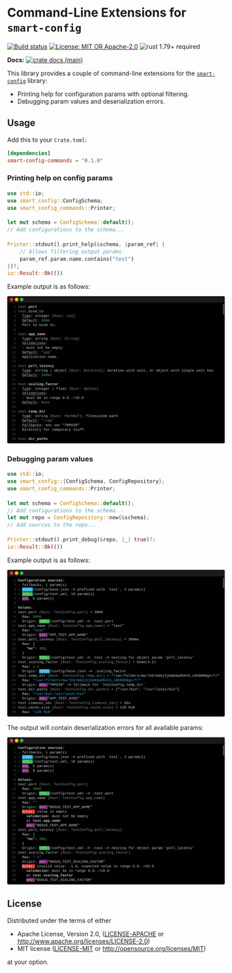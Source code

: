 # Command-Line Extensions for `smart-config`

[![Build status](https://github.com/matter-labs/smart-config/actions/workflows/ci.yml/badge.svg)](https://github.com/matter-labs/smart-config/actions/workflows/ci.yml)
[![License: MIT OR Apache-2.0](https://img.shields.io/badge/License-MIT%2FApache--2.0-blue)](https://github.com/matter-labs/smart-config#license)
![rust 1.79+ required](https://img.shields.io/badge/rust-1.79+-blue.svg?label=Required%20Rust)

**Docs:**
[![crate docs (main)](https://img.shields.io/badge/main-yellow.svg?label=docs)](https://matter-labs.github.io/smart-config/smart_config_commands/)

This library provides a couple of command-line extensions for the [`smart-config`] library:

- Printing help for configuration params with optional filtering.
- Debugging param values and deserialization errors.

## Usage

Add this to your `Crate.toml`:

```toml
[dependencies]
smart-config-commands = "0.1.0"
```

### Printing help on config params

```rust
use std::io;
use smart_config::ConfigSchema;
use smart_config_commands::Printer;

let mut schema = ConfigSchema::default();
// Add configurations to the schema...

Printer::stdout().print_help(&schema, |param_ref| {
    // Allows filtering output params.
    param_ref.param.name.contains("test")
})?;
io::Result::Ok(())
```

Example output is as follows:

![Example output for print_help](examples/help.svg)

### Debugging param values

```rust
use std::io;
use smart_config::{ConfigSchema, ConfigRepository};
use smart_config_commands::Printer;

let mut schema = ConfigSchema::default();
// Add configurations to the schema...
let mut repo = ConfigRepository::new(&schema);
// Add sources to the repo...

Printer::stdout().print_debug(&repo, |_| true)?;
io::Result::Ok(())
```

Example output is as follows:

![Example output for print_debug](examples/debug.svg)

The output will contain deserialization errors for all available params:

![Example output for print_debug](examples/errors.svg)

## License

Distributed under the terms of either

- Apache License, Version 2.0, ([LICENSE-APACHE](LICENSE-APACHE) or http://www.apache.org/licenses/LICENSE-2.0)
- MIT license ([LICENSE-MIT](LICENSE-MIT) or http://opensource.org/licenses/MIT)

at your option.

[`smart-config`]: ../smart-config
